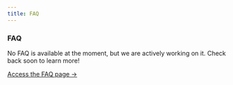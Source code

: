 ```yaml
---
title: FAQ
---
```



<div className="card">
  <h3>FAQ</h3>
  <p>No FAQ is available at the moment, but we are actively working on it. Check back soon to learn more!</p>
  <a href="../" className="card-link">Access the FAQ page &rarr;</a>
</div>
